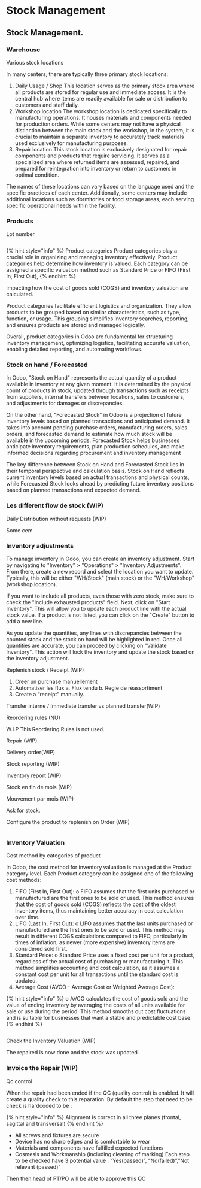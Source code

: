 # Stock Management

## Stock Management.

### Warehouse

Various stock locations

In many centers, there are typically three primary stock locations:

1. Daily Usage / Shop This location serves as the primary stock area where all products are stored for regular use and immediate access. It is the central hub where items are readily available for sale or distribution to customers and staff daily.
2. Workshop location The workshop location is dedicated specifically to manufacturing operations. It houses materials and components needed for production orders. While some centers may not have a physical distinction between the main stock and the workshop, in the system, it is crucial to maintain a separate inventory to accurately track materials used exclusively for manufacturing purposes.
3. Repair location This stock location is exclusively designated for repair components and products that require servicing. It serves as a specialized area where returned items are assessed, repaired, and prepared for reintegration into inventory or return to customers in optimal condition.

The names of these locations can vary based on the language used and the specific practices of each center. Additionally, some centers may include additional locations such as dormitories or food storage areas, each serving specific operational needs within the facility.

### Products

Lot number

<figure><img src="../../../.gitbook/assets/image (180).png" alt=""><figcaption></figcaption></figure>

{% hint style="info" %}
Product categories Product categories play a crucial role in organizing and managing inventory effectively. Product categories help determine how inventory is valued. Each category can be assigned a specific valuation method such as Standard Price or FIFO (First In, First Out),
{% endhint %}

impacting how the cost of goods sold (COGS) and inventory valuation are calculated.

Product categories facilitate efficient logistics and organization. They allow products to be grouped based on similar characteristics, such as type, function, or usage. This grouping simplifies inventory searches, reporting, and ensures products are stored and managed logically.

Overall, product categories in Odoo are fundamental for structuring inventory management, optimizing logistics, facilitating accurate valuation, enabling detailed reporting, and automating workflows.

### Stock on hand / Forecasted

In Odoo, "Stock on Hand" represents the actual quantity of a product available in inventory at any given moment. It is determined by the physical count of products in stock, updated through transactions such as receipts from suppliers, internal transfers between locations, sales to customers, and adjustments for damages or discrepancies.

On the other hand, "Forecasted Stock" in Odoo is a projection of future inventory levels based on planned transactions and anticipated demand. It takes into account pending purchase orders, manufacturing orders, sales orders, and forecasted demand to estimate how much stock will be available in the upcoming periods. Forecasted Stock helps businesses anticipate inventory requirements, plan production schedules, and make informed decisions regarding procurement and inventory management

The key difference between Stock on Hand and Forecasted Stock lies in their temporal perspective and calculation basis. Stock on Hand reflects current inventory levels based on actual transactions and physical counts, while Forecasted Stock looks ahead by predicting future inventory positions based on planned transactions and expected demand.

### Les different flow de stock (WIP)

Daily Distribution without requests (WIP)

Some cem

### Inventory adjustments

To manage inventory in Odoo, you can create an inventory adjustment. Start by navigating to "Inventory" > "Operations" > "Inventory Adjustments". From there, create a new record and select the location you want to update. Typically, this will be either "WH/Stock" (main stock) or the "WH/Workshop" (workshop location).

If you want to include all products, even those with zero stock, make sure to check the "Include exhausted products" field. Next, click on "Start Inventory". This will allow you to update each product line with the actual stock value. If a product is not listed, you can click on the "Create" button to add a new line.

As you update the quantities, any lines with discrepancies between the counted stock and the stock on hand will be highlighted in red. Once all quantities are accurate, you can proceed by clicking on "Validate Inventory". This action will lock the inventory and update the stock based on the inventory adjustment.

Replenish stock / Receipt (WIP)

1. Creer un purchase manuellement
2. Automatiser les flux a. Flux tendu b. Regle de réassortiment
3. Create a “receipt” manually.

Transfer interne / Immediate transfer vs planned transfer(WIP)

Reordering rules (NU)

W.I.P This Reordering Rules is not used.

Repair (WIP)

Delivery order(WIP)

Stock reporting (WIP)

Inventory report (WIP)

Stock en fin de mois (WIP)

Mouvement par mois (WIP)

Ask for stock.

Configure the product to replenish on Order (WIP)

<figure><img src="../../../.gitbook/assets/image (181).png" alt=""><figcaption></figcaption></figure>

### Inventory Valuation

Cost method by categories of product

In Odoo, the cost method for inventory valuation is managed at the Product category level. Each Product category can be assigned one of the following cost methods:

1. FIFO (First In, First Out): o FIFO assumes that the first units purchased or manufactured are the first ones to be sold or used. This method ensures that the cost of goods sold (COGS) reflects the cost of the oldest inventory items, thus maintaining better accuracy in cost calculation over time.
2. LIFO (Last In, First Out): o LIFO assumes that the last units purchased or manufactured are the first ones to be sold or used. This method may result in different COGS calculations compared to FIFO, particularly in times of inflation, as newer (more expensive) inventory items are considered sold first.
3. Standard Price: o Standard Price uses a fixed cost per unit for a product, regardless of the actual cost of purchasing or manufacturing it. This method simplifies accounting and cost calculation, as it assumes a constant cost per unit for all transactions until the standard cost is updated.
4. Average Cost (AVCO - Average Cost or Weighted Average Cost):

{% hint style="info" %}
o AVCO calculates the cost of goods sold and the value of ending inventory by averaging the costs of all units available for sale or use during the period. This method smooths out cost fluctuations and is suitable for businesses that want a stable and predictable cost base.
{% endhint %}

<figure><img src="../../../.gitbook/assets/image (182).png" alt=""><figcaption></figcaption></figure>

Check the Inventory Valuation (WIP)

The repaired is now done and the stock was updated.

### Invoice the Repair (WIP)

Qc control

When the repair had been ended if the QC (quality control) is enabled. It will create a quality check to this reparation. By default the step that need to be check is hardcoded to be :

{% hint style="info" %}
Alignment is correct in all three planes (frontal, sagittal and transversal)
{% endhint %}

* All screws and fixtures are secure
* Device has no sharp edges and is comfortable to wear
* Materials and components have fulfilled expected functions
* Cosmesis and Workmanship (including cleaning of marking) Each step to be checked have 3 potential value : “Yes(passed)”, “No(failed)”,”Not relevant (passed)”

Then then head of PT/PO will be able to approve this QC



